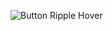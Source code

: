 
![Button Ripple Hover](https://user-images.githubusercontent.com/67452880/121640072-170edb00-caab-11eb-8d38-edd989f5fe52.gif)
